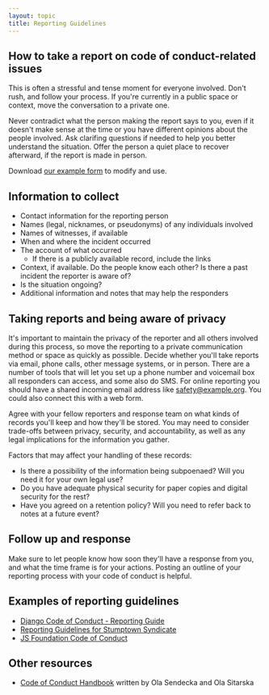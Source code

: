 ```yaml
---
layout: topic
title: Reporting Guidelines
---
```


## How to take a report on code of conduct-related issues

This is often a stressful and tense moment for everyone involved. Don't rush, and follow your process. If you're currently in a public space or context, move the conversation to a private one.

Never contradict what the person making the report says to you, even if it doesn't make sense at the time or you have different opinions about the people involved. Ask clarifing questions if needed to help you better understand the situation. Offer the person a quiet place to recover afterward, if the report is made in person.

Download [our example form](/training/code_of_conduct/TemplateReportingForm.pdf) to modify and use.

## Information to collect

- Contact information for the reporting person
- Names (legal, nicknames, or pseudonyms) of any individuals involved
- Names of witnesses, if available
- When and where the incident occurred
- The account of what occurred
  - If there is a publicly available record, include the links
- Context, if available. Do the people know each other? Is there a past incident the reporter is aware of?
- Is the situation ongoing?
- Additional information and notes that may help the responders

## Taking reports and being aware of privacy

It's important to maintain the privacy of the reporter and all others involved during this process, so move the reporting to a private communication method or space as quickly as possible. Decide whether you'll take reports via email, phone calls, other message systems, or in person. There are a number of tools that will let you set up a phone number and voicemail box all responders can access, and some also do SMS. For online reporting you should have a shared incoming email address like safety@example.org. You could also connect this with a web form.

Agree with your fellow reporters and response team on what kinds of records you'll keep and how they'll be stored. You may need to consider trade-offs between privacy, security, and accountability, as well as any legal implications for the information you gather.

Factors that may affect your handling of these records:

- Is there a possibility of the information being subpoenaed? Will you need it for your own legal use?
- Do you have adequate physical security for paper copies and digital security for the rest?
- Have you agreed on a retention policy? Will you need to refer back to notes at a future event?

## Follow up and response

Make sure to let people know how soon they'll have a response from you, and what the time frame is for your actions. Posting an outline of your reporting process with your code of conduct is helpful.

## Examples of reporting guidelines

- [Django Code of Conduct - Reporting Guide](https://www.djangoproject.com/conduct/reporting/)
- [Reporting Guidelines for Stumptown Syndicate](http://opensourcebridge.org/about/reporting-guidelines/)
- [JS Foundation Code of Conduct](https://js.foundation/community/code-of-conduct)

## Other resources

- [Code of Conduct Handbook](https://www.coc-handbook.com) written by Ola Sendecka and Ola Sitarska
